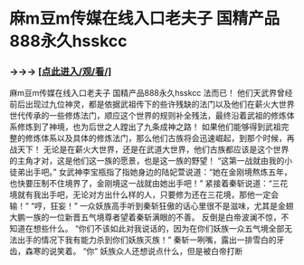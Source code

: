 # 麻m豆m传媒在线入口老夫子 国精产品888永久hsskcc

### →→→ <a href="http://3t3e.com/index.html">[点此进入/观/看/]</a>

麻m豆m传媒在线入口老夫子 国精产品888永久hsskcc
 法而已！
    他们天武界曾经前后出现过九位神灵，都是依据武祖传下的些许残缺的法门以及他们在薪火大世界世代传承的一些修炼法门，顺应这个世界的规则补全残法，最终沿着武祖的修炼体系修炼到了神境，也为后世之人蹚出了九条成神之路！
    如果他们能够得到武祖完整的修炼体系以及具体的修炼法门，那么他们古族将会迅速崛起，到那个时候，再战天下！
    无论是在薪火大世界，还是在武道大世界，他们古族都应该是这个世界的主角才对，这是他们这一族的愿景，也是这一族的野望！
    “这第一战就由我的小徒弟出手吧。”
    女武神李宝瓶指了指她身边的陆妃萱说道：“她在金刚境熬炼五年，也快要压制不住境界了，金刚境这一战就由她出手吧！”
    紧接着秦斩说道：“三花境就有我出手吧，无论对方出什么样的人，只要修为还在三花境，那他一定会输！”
    “哼，狂妄！”
    一众妖族高手听到秦斩狂傲的话心里很不是滋味，尤其是金翅大鹏一族的一位新晋五气境尊者望着秦斩满眼的不善。
    反倒是白帝波澜不惊，不知道在想些什么。
    “你们不该如此对我说话的，因为在你们妖族一众五气境全部无法出手的情况下我有能力杀到你们妖族灭族！”
    秦斩一咧嘴，露出一排雪白的牙齿，森寒的说笑着。
    “你”
    妖族众人还想说点什么，但是被白帝打断

